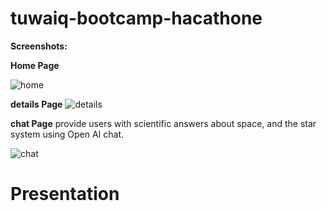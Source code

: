 # tuwaiq-bootcamp-hacathone
 






**Screenshots:**


**Home Page**

![home](https://github.com/RubaAlHilal/tuwaiq-bootcamp-hacathone/assets/73358612/6e2dec39-b85a-4cfd-8db1-ae05fab56076)


**details Page**
![details](https://github.com/RubaAlHilal/tuwaiq-bootcamp-hacathone/assets/73358612/2f2217eb-ad0d-49ab-9c95-0169f3693f6d)


**chat Page**
provide users with scientific answers about space, and the star system using Open AI chat.

![chat](https://github.com/RubaAlHilal/tuwaiq-bootcamp-hacathone/assets/73358612/1aa9aba5-1cfb-4d44-80cd-cada21b5de42)



# Presentation


